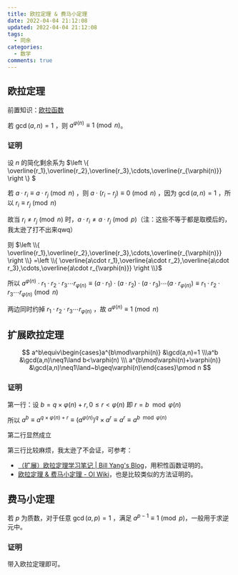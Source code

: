 ```yaml
---
title: 欧拉定理 & 费马小定理
date: 2022-04-04 21:12:08
updated: 2022-04-04 21:12:08
tags:
  - 同余
categories:
  - 数学
comments: true
---
```

## 欧拉定理

前置知识：[欧拉函数](https://oi-wiki.org/math/number-theory/euler/)

若 $\gcd(a,n)=1$ ，则 $a^{\varphi(n)}\equiv 1\pmod n$。

### 证明

设 $n$ 的简化剩余系为 $\left \\{ \overline{r_1},\overline{r_2},\overline{r_3},\cdots,\overline{r_{\varphi(n)}} \right \\} $

若 $a\cdot r_i\equiv a\cdot r_j\pmod n$ ，则 $a\cdot(r_i-r_j)\equiv 0 \pmod n$ ，因为 $\gcd(a,n)=1$ ，所以 $r_i\equiv r_j\pmod n$

故当 $r_i\ne r_j\pmod n$ 时，$a\cdot r_i\ne a\cdot r_j\pmod p$（注：这些不等于都是取模后的，我太逊了打不出来qwq）

则 $\left \\{ \overline{r_1},\overline{r_2},\overline{r_3},\cdots,\overline{r_{\varphi(n)}} \right \\} =\left \\{ \overline{a\cdot r_1},\overline{a\cdot r_2},\overline{a\cdot r_3},\cdots,\overline{a\cdot r_{\varphi(n)}} \right \\}$

所以 $a^{\varphi(n)}\cdot r_1\cdot r_2\cdot r_3\cdots r_{\varphi(n)}\equiv (a\cdot r_1)\cdot(a\cdot r_2)\cdot(a\cdot r_3)\cdots(a\cdot r_{\varphi(n)})\equiv r_1\cdot r_2\cdot r_3\cdots r_{\varphi(n)}\pmod n$

两边同时约掉 $r_1\cdot r_2\cdot r_3\cdots r_{\varphi(n)}$ ，故 $a^{\varphi(n)}\equiv 1\pmod n$

## 扩展欧拉定理

$$
a^b\equiv\begin{cases}a^{b\mod\varphi(n)} &\gcd(a,n)=1 \\\a^b &\gcd(a,n)\neq1\land b<\varphi(n) \\\ a^{b\mod\varphi(n)+\varphi(n)} &\gcd(a,n)\neq1\land~b\geq\varphi(n)\end{cases}\pmod n
$$

### 证明

第一行：设 $b=q\times\varphi(n)+r,0\le r<\varphi(n)$ 即 $r=b\mod \varphi(n)$

所以 $a^b\equiv a^{q\times\varphi(n)+r}\equiv (a^{\varphi(n)})^q\times a^r\equiv a^r\equiv a^{b\mod \varphi(n)}$

第二行显然成立

第三行比较麻烦，我太逊了不会证，可参考：

- [（扩展）欧拉定理学习笔记 | Bill Yang's Blog](http://blog.bill.moe/euler-theorem-notes/#证明)，用积性函数证明的。
- [欧拉定理 & 费马小定理 - OI Wiki](https://oi-wiki.org/math/number-theory/fermat/#_6)，也是比较类似的方法证明的。

## 费马小定理

若 $p$ 为质数，对于任意 $\gcd(a, p)=1$ ，满足 $a^{p-1}\equiv 1\pmod p$，一般用于求逆元中。

### 证明

带入欧拉定理即可。
